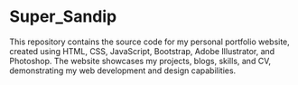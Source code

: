 # Super_Sandip
This repository contains the source code for my personal portfolio website, created using HTML, CSS, JavaScript, Bootstrap, Adobe Illustrator, and Photoshop. The website showcases my projects, blogs, skills, and CV, demonstrating my web development and design capabilities.
